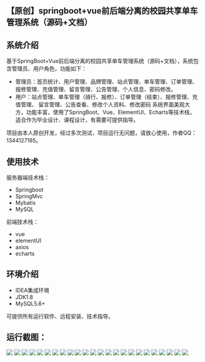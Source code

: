 ## 【原创】springboot+vue前后端分离的校园共享单车管理系统（源码+文档）

## 系统介绍

基于SpringBoot+Vue前后端分离的校园共享单车管理系统（源码+文档），系统包含管理员、用户角色，功能如下：
- 管理员：首页统计、用户管理、品牌管理、站点管理、单车管理、订单管理、报修管理、充值管理、留言管理、公告管理、个人信息、密码修改。
- 用户：站点管理、单车管理（骑行、报修）、订单管理（结束）、报修管理、充值管理、 留言管理、公告查看、修改个人资料、修改密码
系统界面美观大方，功能丰富，使用了SpringBoot、Vue、ElementUI、Echarts等技术栈，适合作为毕业设计、课程设计，有需要可提供指导。

项目由本人原创开发，经过多次测试，项目运行无问题，请放心使用，作者QQ：1344127185。

## 使用技术

服务器端技术栈：

- Springboot
- SpringMvc
- Mybatis
- MySQL

前端技术栈：

- vue
- elementUI
- axios
- echarts

## 环境介绍

- IDEA集成环境
- JDK1.8
- MySQL5.6+

可提供所有运行软件、远程安装、技术指导。

## 运行截图：
![](https://github.com/itcoderyhl/bicycle-server/blob/main/images/1.png)
![](https://github.com/itcoderyhl/bicycle-server/blob/main/images/2.png)
![](https://github.com/itcoderyhl/bicycle-server/blob/main/images/3.png)
![](https://github.com/itcoderyhl/bicycle-server/blob/main/images/4.png)
![](https://github.com/itcoderyhl/bicycle-server/blob/main/images/5.png)
![](https://github.com/itcoderyhl/bicycle-server/blob/main/images/6.png)
![](https://github.com/itcoderyhl/bicycle-server/blob/main/images/7.png)
![](https://github.com/itcoderyhl/bicycle-server/blob/main/images/8.png)
![](https://github.com/itcoderyhl/bicycle-server/blob/main/images/9.png)
![](https://github.com/itcoderyhl/bicycle-server/blob/main/images/10.png)
![](https://github.com/itcoderyhl/bicycle-server/blob/main/images/11.png)
![](https://github.com/itcoderyhl/bicycle-server/blob/main/images/12.png)
![](https://github.com/itcoderyhl/bicycle-server/blob/main/images/13.png)
![](https://github.com/itcoderyhl/bicycle-server/blob/main/images/14.png)
![](https://github.com/itcoderyhl/bicycle-server/blob/main/images/15.png)
![](https://github.com/itcoderyhl/bicycle-server/blob/main/images/16.png)
![](https://github.com/itcoderyhl/bicycle-server/blob/main/images/17.png)
![](https://github.com/itcoderyhl/bicycle-server/blob/main/images/18.png)
![](https://github.com/itcoderyhl/bicycle-server/blob/main/images/19.png)
![](https://github.com/itcoderyhl/bicycle-server/blob/main/images/20.png)
![](https://github.com/itcoderyhl/bicycle-server/blob/main/images/21.png)
![](https://github.com/itcoderyhl/bicycle-server/blob/main/images/22.png)
![](https://github.com/itcoderyhl/bicycle-server/blob/main/images/23.png)
![](https://github.com/itcoderyhl/bicycle-server/blob/main/images/24.png)
